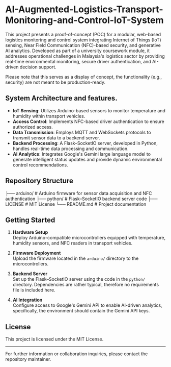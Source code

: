 # AI-Augmented-Logistics-Transport-Monitoring-and-Control-IoT-System

This project presents a proof-of-concept (POC) for a modular, web-based logistics monitoring and control system integrating Internet of Things (IoT) sensing, Near Field Communication (NFC)-based security, and generative AI analytics. Developed as part of a university coursework module, it addresses operational challenges in Malaysia's logistics sector by providing real-time environmental monitoring, secure driver authentication, and AI-driven decision support. 

Please note that this serves as a display of concept, the functionality (e.g., security) are not meant to be production-ready. 

## System Architecture and features.

- **IoT Sensing**: Utilizes Arduino-based sensors to monitor temperature and humidity within transport vehicles.
- **Access Control**: Implements NFC-based driver authentication to ensure authorized access.
- **Data Transmission**: Employs MQTT and WebSockets protocols to transmit sensor data to a backend server.
- **Backend Processing**: A Flask–SocketIO server, developed in Python, handles real-time data processing and communication.
- **AI Analytics**: Integrates Google's Gemini large language model to generate intelligent status updates and provide dynamic environmental control recommendations.

## Repository Structure
├── arduino/ # Arduino firmware for sensor data acquisition and NFC authentication
├── python/ # Flask–SocketIO backend server code
├── LICENSE # MIT License
└── README.md # Project documentation

## Getting Started

1. **Hardware Setup**  
   Deploy Arduino-compatible microcontrollers equipped with temperature, humidity sensors, and NFC readers in transport vehicles.

2. **Firmware Deployment**  
   Upload the firmware located in the `arduino/` directory to the microcontrollers.

3. **Backend Server**  
   Set up the Flask–SocketIO server using the code in the `python/` directory. Dependencies are rather typical, therefore no requirements file is included here.

4. **AI Integration**  
   Configure access to Google's Gemini API to enable AI-driven analytics, specifically, the environment should contain the Gemini API keys.

## License

This project is licensed under the MIT License. 

---

For further information or collaboration inquiries, please contact the repository maintainer.
